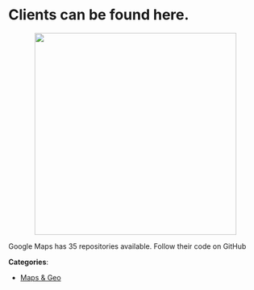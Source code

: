 # Clients can be found here.
<p align="center">
    <img width="400" src="https://raw.githubusercontent.com/apis-list/apis-list/apis/clients-can-be-found-here/logo_256x256.png" />
</p>

Google Maps has 35 repositories available. Follow their code on GitHub



**Categories**:
- [Maps & Geo](https://github.com/apis-list/apis-list#maps-and-geo)




